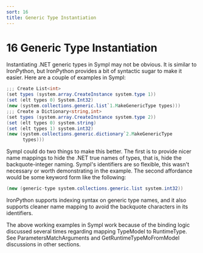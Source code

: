 ```yaml
---
sort: 16
title: Generic Type Instantiation
---
```


# 16 Generic Type Instantiation

Instantiating .NET generic types in Sympl may not be obvious. It is similar to IronPython, but IronPython provides a bit of syntactic sugar to make it easier. Here are a couple of examples in Sympl:

``` csharp
;;; Create List<int>
(set types (system.array.CreateInstance system.type 1))
(set (elt types 0) System.Int32)
(new (system.collections.generic.list`1.MakeGenericType types)))
;;; Create a Dictionary<string,int>
(set types (system.array.CreateInstance system.type 2))
(set (elt types 0) system.string)
(set (elt types 1) system.int32)
(new (system.collections.generic.dictionary`2.MakeGenericType
      types)))
```

Sympl could do two things to make this better. The first is to provide nicer name mappings to hide the .NET true names of types, that is, hide the backquote-integer naming. Sympl's identifiers are so flexible, this wasn't necessary or worth demonstrating in the example. The second affordance would be some keyword form like the following:

``` csharp
(new (generic-type system.collections.generic.list system.int32))
```

IronPython supports indexing syntax on generic type names, and it also supports cleaner name mapping to avoid the backquote characters in its identifiers.

The above working examples in Sympl work because of the binding logic discussed several times regarding mapping TypeModel to RuntimeType. See ParametersMatchArguments and GetRuntimeTypeMoFromModel discussions in other sections.
